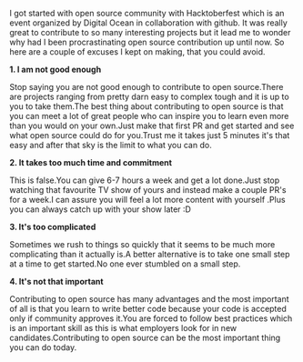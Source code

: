 I got started with open source community with Hacktoberfest which is an event organized by Digital Ocean in collaboration with github.
It was really great to contribute to so many interesting projects but it lead me to wonder why had I been procrastinating open source 
contribution up until now.
So here are a couple of excuses I kept on making, that you could avoid.


__1. I am not good enough__

  Stop saying you are not good enough to contribute to open source.There are projects ranging from pretty darn easy to complex 
  tough and it is up to you to take them.The best thing about contributing to open source is that you can meet a lot of great people
  who can inspire you to learn even more than you would on your own.Just make that first PR and get started and see what open source 
  could do for you.Trust me it takes just 5 minutes it's that easy and after that sky is the limit to what you can do.
  
__2. It takes too much time and commitment__
  
  This is false.You can give 6-7 hours a week and get a lot done.Just stop watching that favourite TV show of yours and instead make
  a couple PR's for a week.I can assure you will feel a lot more content with yourself .Plus you can always catch up with your show later :D

__3. It's too complicated__

  Sometimes we rush to things so quickly that it seems to be much more complicating than it actually is.A better alternative is to 
  take one small step at a time to get started.No one ever stumbled on a small step.
  
__4. It's not that important__

  Contributing to open source has many advantages and the most important of all is that you learn to write better code because your code is accepted only if community approves it.You are forced to follow best practices which is an important skill as this is what employers look for in new candidates.Contributing to open source can be the most important thing you can do today.



